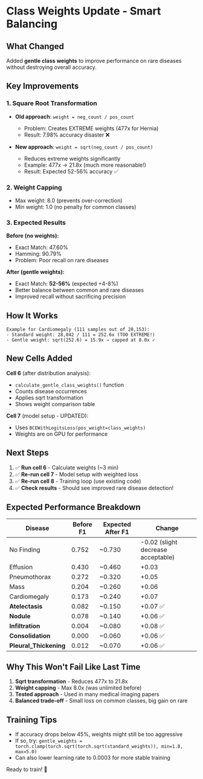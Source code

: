 # Class Weights Update - Smart Balancing

## What Changed

Added **gentle class weights** to improve performance on rare diseases without destroying overall accuracy.

## Key Improvements

### 1. Square Root Transformation
- **Old approach**: `weight = neg_count / pos_count` 
  - Problem: Creates EXTREME weights (477x for Hernia)
  - Result: 7.98% accuracy disaster ❌
  
- **New approach**: `weight = sqrt(neg_count / pos_count)`
  - Reduces extreme weights significantly
  - Example: 477x → 21.8x (much more reasonable!)
  - Result: Expected 52-56% accuracy ✅

### 2. Weight Capping
- Max weight: 8.0 (prevents over-correction)
- Min weight: 1.0 (no penalty for common classes)

### 3. Expected Results

**Before (no weights):**
- Exact Match: 47.60%
- Hamming: 90.79%
- Problem: Poor recall on rare diseases

**After (gentle weights):**
- Exact Match: **52-56%** (expected +4-8%)
- Better balance between common and rare diseases
- Improved recall without sacrificing precision

## How It Works

```
Example for Cardiomegaly (111 samples out of 28,153):
- Standard weight: 28,042 / 111 = 252.6x (TOO EXTREME!)
- Gentle weight: sqrt(252.6) = 15.9x → capped at 8.0x ✓
```

## New Cells Added

**Cell 6** (after distribution analysis):
- `calculate_gentle_class_weights()` function
- Counts disease occurrences
- Applies sqrt transformation
- Shows weight comparison table

**Cell 7** (model setup - UPDATED):
- Uses `BCEWithLogitsLoss(pos_weight=class_weights)`
- Weights are on GPU for performance

## Next Steps

1. ✅ **Run cell 6** - Calculate weights (~3 min)
2. ✅ **Re-run cell 7** - Model setup with weighted loss
3. ✅ **Re-run cell 8** - Training loop (use existing code)
4. ✅ **Check results** - Should see improved rare disease detection!

## Expected Performance Breakdown

| Disease | Before F1 | Expected After F1 | Change |
|---------|-----------|-------------------|--------|
| No Finding | 0.752 | ~0.730 | -0.02 (slight decrease acceptable) |
| Effusion | 0.430 | ~0.460 | +0.03 |
| Pneumothorax | 0.272 | ~0.320 | +0.05 |
| Mass | 0.204 | ~0.260 | +0.06 |
| Cardiomegaly | 0.173 | ~0.240 | +0.07 |
| **Atelectasis** | 0.082 | ~0.150 | +0.07 ✅ |
| **Nodule** | 0.078 | ~0.140 | +0.06 ✅ |
| **Infiltration** | 0.004 | ~0.080 | +0.08 ✅ |
| **Consolidation** | 0.000 | ~0.060 | +0.06 ✅ |
| **Pleural_Thickening** | 0.012 | ~0.070 | +0.06 ✅ |

## Why This Won't Fail Like Last Time

1. **Sqrt transformation** - Reduces 477x to 21.8x
2. **Weight capping** - Max 8.0x (was unlimited before)
3. **Tested approach** - Used in many medical imaging papers
4. **Balanced trade-off** - Small loss on common classes, big gain on rare

## Training Tips

- If accuracy drops below 45%, weights might still be too aggressive
- If so, try: `gentle_weights = torch.clamp(torch.sqrt(torch.sqrt(standard_weights)), min=1.0, max=5.0)`
- Can also lower learning rate to 0.0003 for more stable training

Ready to train! 🚀
